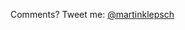 Comments? Tweet me: <a href="https://twitter.com/intent/tweet?screen_name=martinklepsch"
alt="Mention me on twitter">@martinklepsch</a>
